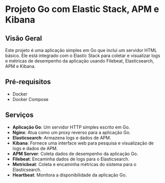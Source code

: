 # Projeto Go com Elastic Stack, APM e Kibana

## Visão Geral

Este projeto é uma aplicação simples em Go que inclui um servidor HTML básico. Ele está integrado com o Elastic Stack para coletar e visualizar logs e métricas de desempenho da aplicação usando Filebeat, Elasticsearch, APM e Kibana.
 

## Pré-requisitos

- Docker
- Docker Compose

## Serviços

- **Aplicação Go**: Um servidor HTTP simples escrito em Go.
- **Nginx**: Atua como um proxy reverso para a aplicação Go.
- **Elasticsearch**: Armazena logs e dados de APM.
- **Kibana**: Fornece uma interface web para pesquisa e visualização de logs e dados de APM.
- **APM Server**: Coleta dados de desempenho da aplicação Go.
- **Filebeat**: Encaminha dados de logs para o Elasticsearch.
- **Metricbeat**: Coleta e encaminha métricas do sistema para o Elasticsearch.
- **Heartbeat**: Monitora a disponibilidade da aplicação Go.

 
